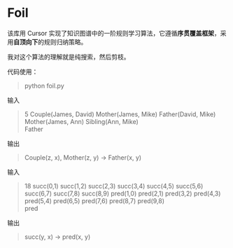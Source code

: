 # Foil

该库用 Cursor 实现了知识图谱中的一阶规则学习算法，它遵循**序贯覆盖框架**，采用**自顶向下**的规则归纳策略。

我对这个算法的理解就是纯搜索，然后剪枝。

代码使用：

> python foil.py

输入

> 5
> Couple(James, David)
> Mother(James, Mike)
> Father(David, Mike)
> Mother(James, Ann)
> Sibling(Ann, Mike)  
> Father

输出

> Couple(z, x), Mother(z, y) -> Father(x, y)

输入

> 18
> succ(0,1)
> succ(1,2)
> succ(2,3)
> succ(3,4)
> succ(4,5)
> succ(5,6)
> succ(6,7)
> succ(7,8)
> succ(8,9)
> pred(1,0)
> pred(2,1)
> pred(3,2)
> pred(4,3)
> pred(5,4)
> pred(6,5)
> pred(7,6)
> pred(8,7)
> pred(9,8)  
> pred

输出

> succ(y, x) -> pred(x, y)
